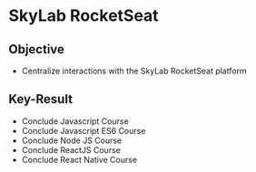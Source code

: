 # SkyLab RocketSeat
## Objective
- Centralize interactions with the SkyLab RocketSeat platform

## Key-Result
- Conclude Javascript Course
- Conclude Javascript ES6 Course
- Conclude Node JS Course
- Conclude ReactJS Course
- Conclude React Native Course
